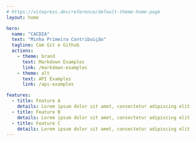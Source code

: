 ```yaml
---
# https://vitepress.dev/reference/default-theme-home-page
layout: home

hero:
  name: "CACDIA"
  text: "Minha Primeira Contribuição"
  tagline: Com Git e Github
  actions:
    - theme: brand
      text: Markdown Examples
      link: /markdown-examples
    - theme: alt
      text: API Examples
      link: /api-examples

features:
  - title: Feature A
    details: Lorem ipsum dolor sit amet, consectetur adipiscing elit
  - title: Feature B
    details: Lorem ipsum dolor sit amet, consectetur adipiscing elit
  - title: Feature C
    details: Lorem ipsum dolor sit amet, consectetur adipiscing elit
---
```


